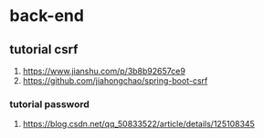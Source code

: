 # back-end

## tutorial csrf
1. https://www.jianshu.com/p/3b8b92657ce9 
2. https://github.com/jiahongchao/spring-boot-csrf
### tutorial password
1. https://blog.csdn.net/qq_50833522/article/details/125108345
